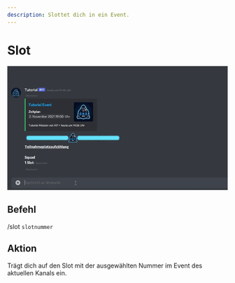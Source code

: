 ```yaml
---
description: Slottet dich in ein Event.
---
```


# Slot

![](../../../.gitbook/assets/Slotbot-Slot.gif)

## Befehl

/slot `slotnummer`

## Aktion

Trägt dich auf den Slot mit der ausgewählten Nummer im Event des aktuellen Kanals ein.
